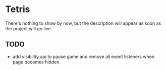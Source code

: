 # Tetris

There's nothing to show by now, but the description will appear as soon as the project will go live.


## TODO
* add visibility api to pause game and remove all event listeners when page becomes hidden
